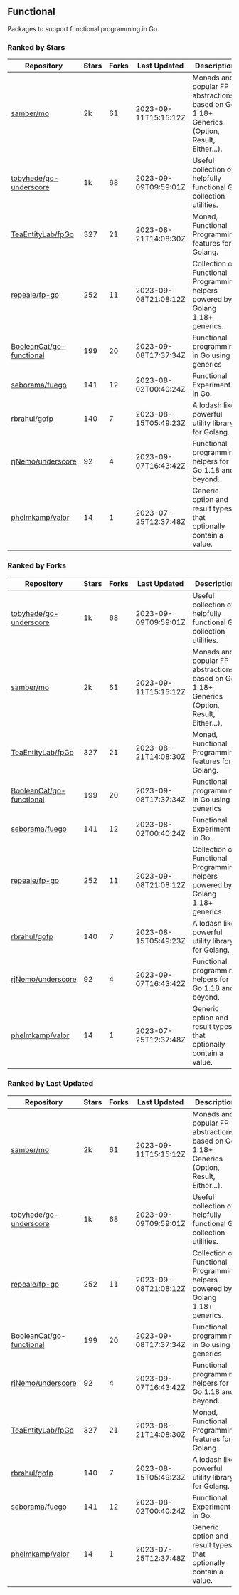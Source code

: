 ## Functional

Packages to support functional programming in Go.

### Ranked by Stars

| Repository | Stars | Forks | Last Updated | Description | 
|------------|-------|-------|--------------|-------------|
| [samber/mo](https://github.com/samber/mo) | 2k | 61 | 2023-09-11T15:15:12Z |  Monads and popular FP abstractions, based on Go 1.18+ Generics (Option, Result, Either...). |
| [tobyhede/go-underscore](https://github.com/tobyhede/go-underscore) | 1k | 68 | 2023-09-09T09:59:01Z |  Useful collection of helpfully functional Go collection utilities. |
| [TeaEntityLab/fpGo](https://github.com/TeaEntityLab/fpGo) | 327 | 21 | 2023-08-21T14:08:30Z |  Monad, Functional Programming features for Golang. |
| [repeale/fp-go](https://github.com/repeale/fp-go) | 252 | 11 | 2023-09-08T21:08:12Z |  Collection of Functional Programming helpers powered by Golang 1.18+ generics. |
| [BooleanCat/go-functional](https://github.com/BooleanCat/go-functional) | 199 | 20 | 2023-09-08T17:37:34Z |  Functional programming in Go using generics |
| [seborama/fuego](https://github.com/seborama/fuego) | 141 | 12 | 2023-08-02T00:40:24Z |  Functional Experiment in Go. |
| [rbrahul/gofp](https://github.com/rbrahul/gofp) | 140 | 7 | 2023-08-15T05:49:23Z |  A lodash like powerful utility library for Golang. |
| [rjNemo/underscore](https://github.com/rjNemo/underscore) | 92 | 4 | 2023-09-07T16:43:42Z |  Functional programming helpers for Go 1.18 and beyond. |
| [phelmkamp/valor](https://github.com/phelmkamp/valor) | 14 | 1 | 2023-07-25T12:37:48Z |  Generic option and result types that optionally contain a value. |

### Ranked by Forks

| Repository | Stars | Forks | Last Updated | Description | 
|------------|-------|-------|--------------|-------------|
| [tobyhede/go-underscore](https://github.com/tobyhede/go-underscore) | 1k | 68 | 2023-09-09T09:59:01Z |  Useful collection of helpfully functional Go collection utilities. |
| [samber/mo](https://github.com/samber/mo) | 2k | 61 | 2023-09-11T15:15:12Z |  Monads and popular FP abstractions, based on Go 1.18+ Generics (Option, Result, Either...). |
| [TeaEntityLab/fpGo](https://github.com/TeaEntityLab/fpGo) | 327 | 21 | 2023-08-21T14:08:30Z |  Monad, Functional Programming features for Golang. |
| [BooleanCat/go-functional](https://github.com/BooleanCat/go-functional) | 199 | 20 | 2023-09-08T17:37:34Z |  Functional programming in Go using generics |
| [seborama/fuego](https://github.com/seborama/fuego) | 141 | 12 | 2023-08-02T00:40:24Z |  Functional Experiment in Go. |
| [repeale/fp-go](https://github.com/repeale/fp-go) | 252 | 11 | 2023-09-08T21:08:12Z |  Collection of Functional Programming helpers powered by Golang 1.18+ generics. |
| [rbrahul/gofp](https://github.com/rbrahul/gofp) | 140 | 7 | 2023-08-15T05:49:23Z |  A lodash like powerful utility library for Golang. |
| [rjNemo/underscore](https://github.com/rjNemo/underscore) | 92 | 4 | 2023-09-07T16:43:42Z |  Functional programming helpers for Go 1.18 and beyond. |
| [phelmkamp/valor](https://github.com/phelmkamp/valor) | 14 | 1 | 2023-07-25T12:37:48Z |  Generic option and result types that optionally contain a value. |

### Ranked by Last Updated

| Repository | Stars | Forks | Last Updated | Description | 
|------------|-------|-------|--------------|-------------|
| [samber/mo](https://github.com/samber/mo) | 2k | 61 | 2023-09-11T15:15:12Z |  Monads and popular FP abstractions, based on Go 1.18+ Generics (Option, Result, Either...). |
| [tobyhede/go-underscore](https://github.com/tobyhede/go-underscore) | 1k | 68 | 2023-09-09T09:59:01Z |  Useful collection of helpfully functional Go collection utilities. |
| [repeale/fp-go](https://github.com/repeale/fp-go) | 252 | 11 | 2023-09-08T21:08:12Z |  Collection of Functional Programming helpers powered by Golang 1.18+ generics. |
| [BooleanCat/go-functional](https://github.com/BooleanCat/go-functional) | 199 | 20 | 2023-09-08T17:37:34Z |  Functional programming in Go using generics |
| [rjNemo/underscore](https://github.com/rjNemo/underscore) | 92 | 4 | 2023-09-07T16:43:42Z |  Functional programming helpers for Go 1.18 and beyond. |
| [TeaEntityLab/fpGo](https://github.com/TeaEntityLab/fpGo) | 327 | 21 | 2023-08-21T14:08:30Z |  Monad, Functional Programming features for Golang. |
| [rbrahul/gofp](https://github.com/rbrahul/gofp) | 140 | 7 | 2023-08-15T05:49:23Z |  A lodash like powerful utility library for Golang. |
| [seborama/fuego](https://github.com/seborama/fuego) | 141 | 12 | 2023-08-02T00:40:24Z |  Functional Experiment in Go. |
| [phelmkamp/valor](https://github.com/phelmkamp/valor) | 14 | 1 | 2023-07-25T12:37:48Z |  Generic option and result types that optionally contain a value. |

